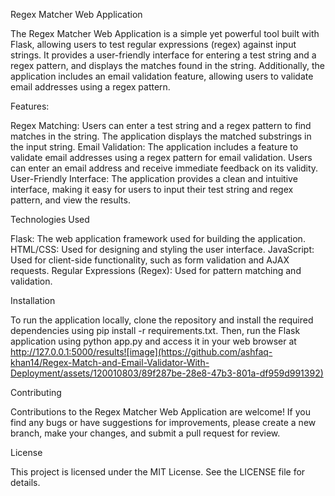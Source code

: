 Regex Matcher Web Application

The Regex Matcher Web Application is a simple yet powerful tool built with Flask, allowing users to test regular expressions (regex) against input strings. It provides a user-friendly interface for entering a test string and a regex pattern, and displays the matches found in the string. Additionally, the application includes an email validation feature, allowing users to validate email addresses using a regex pattern.

Features:

Regex Matching: Users can enter a test string and a regex pattern to find matches in the string. The application displays the matched substrings in the input string.
Email Validation: The application includes a feature to validate email addresses using a regex pattern for email validation. Users can enter an email address and receive immediate feedback on its validity.
User-Friendly Interface: The application provides a clean and intuitive interface, making it easy for users to input their test string and regex pattern, and view the results.

Technologies Used

Flask: The web application framework used for building the application.
HTML/CSS: Used for designing and styling the user interface.
JavaScript: Used for client-side functionality, such as form validation and AJAX requests.
Regular Expressions (Regex): Used for pattern matching and validation.

Installation

To run the application locally, clone the repository and install the required dependencies using pip install -r requirements.txt. Then, run the Flask application using python app.py and access it in your web browser at http://127.0.0.1:5000/results![image](https://github.com/ashfaq-khan14/Regex-Match-and-Email-Validator-With-Deployment/assets/120010803/89f287be-28e8-47b3-801a-df959d991392)


Contributing

Contributions to the Regex Matcher Web Application are welcome! If you find any bugs or have suggestions for improvements, please create a new branch, make your changes, and submit a pull request for review.

License

This project is licensed under the MIT License. See the LICENSE file for details.
